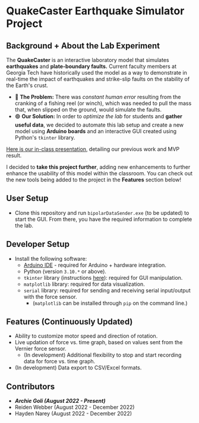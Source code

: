 # QuakeCaster Earthquake Simulator Project
## Background + About the Lab Experiment
The **QuakeCaster** is an interactive laboratory model that simulates **earthquakes** and **plate-boundary faults.** Current faculty members at Georgia Tech have historically used the model as a way to demonstrate in real-time the impact of earthquakes and strike-slip faults on the stability of the Earth's crust. 
- 🔴 **The Problem:** There was *constant human error* resulting from the cranking of a fishing reel (or winch), which was needed to pull the mass that, when slipped on the ground, would simulate the faults.
- 🟢 **Our Solution:** In order to *optimize the lab* for students and **gather useful data**, we decided to automate this lab setup and create a new model using **Arduino boards** and an interactive GUI created using Python's `tkinter` library.

[Here is our in-class presentation](https://docs.google.com/presentation/d/1PdBOjfu7RH4z4XNIv7g74CdangAlTY7koaaqGK-brsM/edit?usp=sharing), detailing our previous work and MVP result. 

I decided to **take this project further**, adding new enhancements to further enhance the usability of this model within the classroom. You can check out the new tools being added to the project in the **Features** section below!

## User Setup
- Clone this repository and run `bipolarDataSender.exe` (to be updated) to start the GUI. From there, you have the required information to complete the lab.

## Developer Setup
- Install the following software: 
  - [Arduino IDE](https://www.arduino.cc/en/software) - required for Arduino + hardware integration.
  - Python (version `3.10.*` or above).
  - `tkinter` library (instructions [here](https://www.geeksforgeeks.org/how-to-install-tkinter-in-windows/)): required for GUI manipulation.
  - `matplotlib` library: required for data visualization.
  - `serial` library: required for sending and receiving serial input/output with the force sensor.
    - (`matplotlib` can be installed through `pip` on the command line.)

## Features (Continuously Updated)
- Ability to customize motor speed and direction of rotation.
- Live updation of force vs. time graph, based on values sent from the Vernier force sensor.
  - (In development) Additional flexibility to stop and start recording data for force vs. time graph.
- (In development) Data export to CSV/Excel formats.

## Contributors
- ***Archie Goli (August 2022 - Present)***
- Reiden Webber (August 2022 - December 2022)
- Hayden Narey (August 2022 - December 2022)

